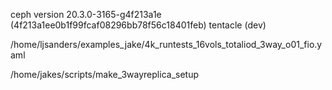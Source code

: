 
ceph version 20.3.0-3165-g4f213a1e (4f213a1ee0b1f99fcaf08296bb78f56c18401feb) tentacle (dev)

/home/ljsanders/examples_jake/4k_runtests_16vols_totaliod_3way_o01_fio.yaml

/home/jakes/scripts/make_3wayreplica_setup
